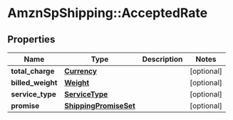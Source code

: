 # AmznSpShipping::AcceptedRate

## Properties
Name | Type | Description | Notes
------------ | ------------- | ------------- | -------------
**total_charge** | [**Currency**](Currency.md) |  | [optional] 
**billed_weight** | [**Weight**](Weight.md) |  | [optional] 
**service_type** | [**ServiceType**](ServiceType.md) |  | [optional] 
**promise** | [**ShippingPromiseSet**](ShippingPromiseSet.md) |  | [optional] 

